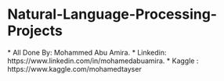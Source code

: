 # Natural-Language-Processing-Projects
<p>
* All Done By: Mohammed Abu Amira.
* Linkedin: https://www.linkedin.com/in/mohamedabuamira.
* Kaggle  : https://www.kaggle.com/mohamedtayser
</p>
